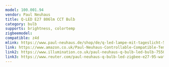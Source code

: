 ```yaml
---
model: 100.001.94
vendor: Paul Neuhaus 
title: Q-LED E27 806lm CCT Bulb
category: bulb
supports: brightness, colortemp
zigbeemodel: 
compatible: z4d
mlink: https://www.paul-neuhaus.de/shop/de/q-led-lampe-mit-tageslicht-5000k-bis-warmwei-100-001-94.html
link: https://www.amazon.co.uk/Paul-Neuhaus-Controllable-Compatible-Temperature/dp/B07XNX11XY
link2: https://www.illumination.co.uk/paul-neuhaus-q-bulb-led-bulb-7550.html
link3: https://www.reuter.com/paul-neuhaus-q-bulb-led-zigbee-e27-95-watt-a737275.php
---
```

